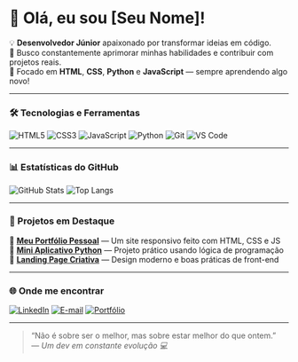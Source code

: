 # 👋 Olá, eu sou [Seu Nome]!

💡 **Desenvolvedor Júnior** apaixonado por transformar ideias em código.  
🎯 Busco constantemente aprimorar minhas habilidades e contribuir com projetos reais.  
🚀 Focado em **HTML**, **CSS**, **Python** e **JavaScript** — sempre aprendendo algo novo!

---

### 🛠️ Tecnologias e Ferramentas

![HTML5](https://img.shields.io/badge/-HTML5-E34F26?logo=html5&logoColor=white)
![CSS3](https://img.shields.io/badge/-CSS3-1572B6?logo=css3&logoColor=white)
![JavaScript](https://img.shields.io/badge/-JavaScript-F7DF1E?logo=javascript&logoColor=000)
![Python](https://img.shields.io/badge/-Python-3776AB?logo=python&logoColor=white)
![Git](https://img.shields.io/badge/-Git-F05032?logo=git&logoColor=white)
![VS Code](https://img.shields.io/badge/-VS%20Code-007ACC?logo=visual-studio-code&logoColor=white)

---

### 📊 Estatísticas do GitHub

![GitHub Stats](https://github-readme-stats.vercel.app/api?username=SEUUSUARIO&show_icons=true&theme=tokyonight)
![Top Langs](https://github-readme-stats.vercel.app/api/top-langs/?username=SEUUSUARIO&layout=compact&theme=tokyonight)

---

### 💼 Projetos em Destaque

🌟 [**Meu Portfólio Pessoal**](#) — Um site responsivo feito com HTML, CSS e JS  
🐍 [**Mini Aplicativo Python**](#) — Projeto prático usando lógica de programação  
🎨 [**Landing Page Criativa**](#) — Design moderno e boas práticas de front-end

---

### 🌐 Onde me encontrar

[![LinkedIn](https://img.shields.io/badge/-LinkedIn-0A66C2?logo=linkedin&logoColor=white)](https://linkedin.com/in/seulink)
[![E-mail](https://img.shields.io/badge/-Email-D14836?logo=gmail&logoColor=white)](mailto:seuemail@gmail.com)
[![Portfólio](https://img.shields.io/badge/-Portfólio-000?logo=firefox&logoColor=white)](https://seusite.dev)

---

> “Não é sobre ser o melhor, mas sobre estar melhor do que ontem.”  
> — *Um dev em constante evolução 💻*

